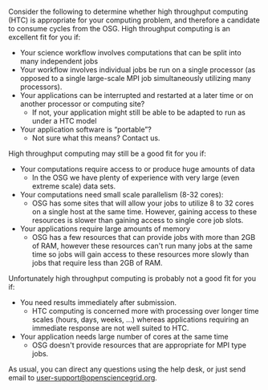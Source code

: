 [title]: - "Is high throughput computing for you?"

Consider the following to determine whether high throughput computing (HTC) is
appropriate for your computing problem, and therefore a candidate to consume
cycles from the OSG.  High throughput computing is an excellent fit for you if:

-   Your science workflow involves computations that can be split into many
    independent jobs
-   Your workflow involves individual jobs be run on a single processor (as opposed to a single
    large-scale MPI job simultaneously utilizing many processors).
-   Your applications can be interrupted and restarted at a later time or on
    another processor or computing site?
    -   If not, your application might still be able to be adapted to run as under a HTC model
-   Your application software is “portable”?
    -   Not sure what this means? Contact us.  

High throughput computing may still be a good fit for you if:
-   Your computations require access to or produce huge amounts of data
    -   In the OSG we have plenty of experience with very large (even extreme
        scale) data sets.
-   Your computations need small scale parallelism (8-32 cores):
    -   OSG has some sites that will allow your jobs to utilize 8 to 32 cores on a single 
        host at the same time.  However, gaining access to these resources is slower than 
        gaining access to single core job slots.
-   Your applications require large amounts of memory
    -   OSG has a few resources that can provide jobs with more than 2GB of RAM, however
        these resources can't run many jobs at the same time so jobs will gain access to 
        these resources more slowly than jobs that require less than 2GB of RAM.

Unfortunately high throughput computing is probably not a good fit for you if:
-   You need results immediately after submission.
    -   HTC computing is concerned more with processing over longer time scales
        (hours, days, weeks, ...) whereas applications requiring an immediate
        response are not well suited to HTC. 
-   Your application needs large number of cores at the same time
    -   OSG doesn't provide resources that are appropriate for MPI type jobs.  



As usual, you can direct any questions using the help desk, or just send email
to [user-support@opensciencegrid.org](mailto:support@opensciencegrid.org).
